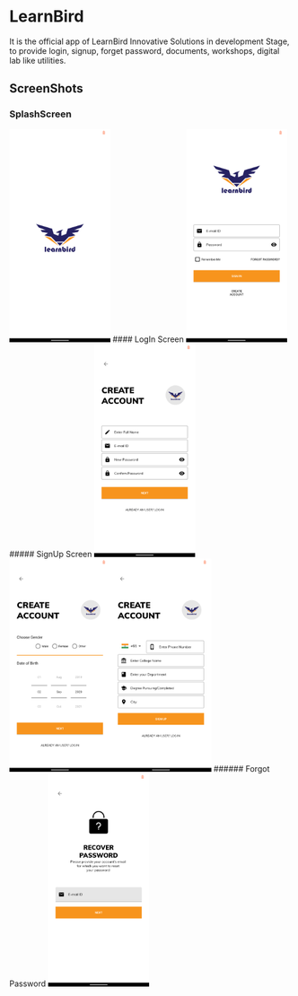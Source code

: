 # LearnBird
It is the official app of LearnBird Innovative Solutions in development Stage, to provide login, signup, forget password, documents, workshops, digital lab like utilities.
## ScreenShots
### SplashScreen
<img src=https://github.com/subho57/LearnBird/blob/master/Screenshots/SplashScreen.png height="380px">
#### LogIn Screen
<img src=https://github.com/subho57/LearnBird/blob/master/Screenshots/LogIn.png height="380px">
##### SignUp Screen
<img src=https://github.com/subho57/LearnBird/blob/master/Screenshots/SignUp1.png height="380px"><img src=https://github.com/subho57/LearnBird/blob/master/Screenshots/SignUp2.png height="380px"><img src=https://github.com/subho57/LearnBird/blob/master/Screenshots/SignUp3.png height="380px">
###### Forgot Password
<img src=https://github.com/subho57/LearnBird/blob/master/Screenshots/ForgotPassword.png height="380px">
